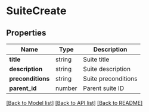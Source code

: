 # SuiteCreate

## Properties

| Name | Type | Description |
|------|------|-------------|
| **title** | string | Suite title |
| **description** | string | Suite description |
| **preconditions** | string | Suite preconditions |
| **parent_id** | number | Parent suite ID |

[[Back to Model list]](../README.md#documentation-for-models) [[Back to API list]](../README.md#documentation-for-api-endpoints) [[Back to README]](../README.md)
